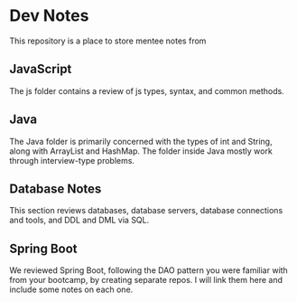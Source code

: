 # Dev Notes
This repository is a place to store mentee notes from

## JavaScript
The js folder contains a review of js types, syntax, and common methods.

## Java
The Java folder is primarily concerned with the types of int and String, along with ArrayList and HashMap. The folder inside Java mostly work through interview-type problems.

## Database Notes
This section reviews databases, database servers, database connections and tools, and DDL and DML via SQL. 

## Spring Boot
We reviewed Spring Boot, following the DAO pattern you were familiar with from your bootcamp, by creating separate repos. I will link them here and include some notes on each one. 